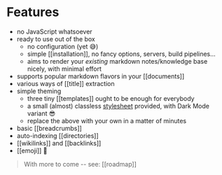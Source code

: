 # Features

  - no JavaScript whatsoever
  - ready to use out of the box
    - no configuration (yet :sweat_smile:)
    - simple [[installation]], no fancy options, servers, build pipelines...
    - aims to render your _existing_ markdown notes/knowledge base nicely, with
      minimal effort
  - supports popular markdown flavors in your [[documents]]
  - various ways of [[title]] extraction
  - simple theming
    - three tiny [[templates]] ought to be enough for everybody
    - a small (almost) classless
      [stylesheet](https://github.com/aerosol/wb/blob/main/priv/_static/css/mvp.css) provided, with Dark Mode variant :sunglasses:
    - replace the above with your own in a matter of minutes
  - basic [[breadcrumbs]]
  - auto-indexing [[directories]]
  - [[wikilinks]] and [[backlinks]]
  - [[emoji]] :muscle:

> With more to come -- see: [[roadmap]]
